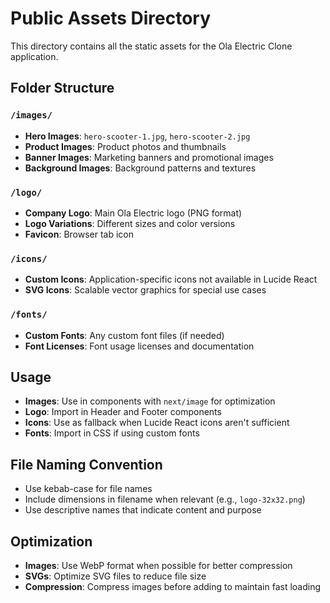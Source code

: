 # Public Assets Directory

This directory contains all the static assets for the Ola Electric Clone application.

## Folder Structure

### `/images/`
- **Hero Images**: `hero-scooter-1.jpg`, `hero-scooter-2.jpg`
- **Product Images**: Product photos and thumbnails
- **Banner Images**: Marketing banners and promotional images
- **Background Images**: Background patterns and textures

### `/logo/`
- **Company Logo**: Main Ola Electric logo (PNG format)
- **Logo Variations**: Different sizes and color versions
- **Favicon**: Browser tab icon

### `/icons/`
- **Custom Icons**: Application-specific icons not available in Lucide React
- **SVG Icons**: Scalable vector graphics for special use cases

### `/fonts/`
- **Custom Fonts**: Any custom font files (if needed)
- **Font Licenses**: Font usage licenses and documentation

## Usage

- **Images**: Use in components with `next/image` for optimization
- **Logo**: Import in Header and Footer components
- **Icons**: Use as fallback when Lucide React icons aren't sufficient
- **Fonts**: Import in CSS if using custom fonts

## File Naming Convention

- Use kebab-case for file names
- Include dimensions in filename when relevant (e.g., `logo-32x32.png`)
- Use descriptive names that indicate content and purpose

## Optimization

- **Images**: Use WebP format when possible for better compression
- **SVGs**: Optimize SVG files to reduce file size
- **Compression**: Compress images before adding to maintain fast loading

